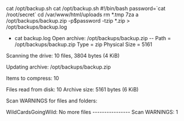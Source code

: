cat /opt/backup\.sh
cat /opt/backup\.sh
#\!/bin/bash
password=\`cat /root/secret\`
cd /var/www/html/uploads
rm \*\.tmp
7za a /opt/backups/backup\.zip \-p$password \-tzip \*\.zip \> /opt/backups/backup\.log

-  cat backup\.log
Open archive: /opt/backups/backup\.zip
\-\-
Path = /opt/backups/backup\.zip
Type = zip
Physical Size = 5161

Scanning the drive:
10 files, 3804 bytes \(4 KiB\)

Updating archive: /opt/backups/backup\.zip

Items to compress: 10


Files read from disk: 10
Archive size: 5161 bytes \(6 KiB\)

Scan WARNINGS for files and folders:

WildCardsGoingWild: No more files
\-\-\-\-\-\-\-\-\-\-\-\-\-\-\-\-
Scan WARNINGS: 1